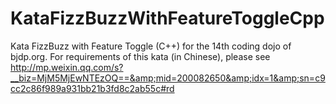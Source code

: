 KataFizzBuzzWithFeatureToggleCpp
================================

Kata FizzBuzz with Feature Toggle (C++) for the 14th coding dojo of bjdp.org. For requirements of this kata (in Chinese), please see http://mp.weixin.qq.com/s?__biz=MjM5MjEwNTEzOQ==&amp;mid=200082650&amp;idx=1&amp;sn=c9cc2c86f989a931bb21b3fd8c2ab55c#rd
